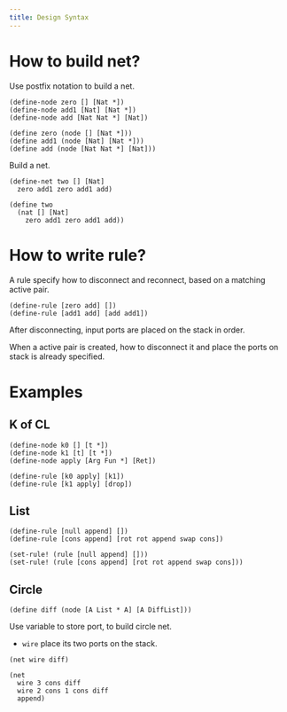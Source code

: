 ```yaml
---
title: Design Syntax
---
```


# How to build net?

Use postfix notation to build a net.

```inet
(define-node zero [] [Nat *])
(define-node add1 [Nat] [Nat *])
(define-node add [Nat Nat *] [Nat])

(define zero (node [] [Nat *]))
(define add1 (node [Nat] [Nat *]))
(define add (node [Nat Nat *] [Nat]))
```

Build a net.

```inet
(define-net two [] [Nat]
  zero add1 zero add1 add)

(define two
  (nat [] [Nat]
    zero add1 zero add1 add))
```

# How to write rule?

A rule specify how to disconnect and reconnect,
based on a matching active pair.

```inet
(define-rule [zero add] [])
(define-rule [add1 add] [add add1])
```

After disconnecting, input ports are placed on the stack in order.

When a active pair is created,
how to disconnect it and place the
ports on stack is already specified.

# Examples

## K of CL

```inet
(define-node k0 [] [t *])
(define-node k1 [t] [t *])
(define-node apply [Arg Fun *] [Ret])
```

```inet
(define-rule [k0 apply] [k1])
(define-rule [k1 apply] [drop])
```

## List

```inet
(define-rule [null append] [])
(define-rule [cons append] [rot rot append swap cons])

(set-rule! (rule [null append] []))
(set-rule! (rule [cons append] [rot rot append swap cons]))
```

## Circle

```inet
(define diff (node [A List * A] [A DiffList]))
```

Use variable to store port, to build circle net.

- `wire` place its two ports on the stack.

```inet
(net wire diff)

(net
  wire 3 cons diff
  wire 2 cons 1 cons diff
  append)
```
